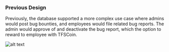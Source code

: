 ### Previous Design
Previously, the database supported a more complex use case where admins would post bug bounties, and employees would file related bug reports. 
The admin would approve of and deactivate the bug report, which the option to reward to employee with TFSCoin.

![alt text](https://github.com/bquigley1/TFS/blob/database_update/database/Previous%20Design%20Iterations/ERD%20Data%20Model.png)
